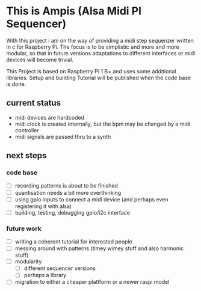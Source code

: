 # This is Ampis (Alsa Midi PI Sequencer)

With this project i am on the way of providing a midi step sequenzer written in c for Raspberry Pi.
The focus is to be simplistic and more and more modular, so that in future versions adaptations to different interfaces or midi devices will become trivial.

This Project is based on Raspberry Pi 1 B+ and uses some additional libraries.
Setup and building Tutorial will be published when the code base is done.

## current status

* midi devices are hardcoded
* midi clock is created internally, but the bpm may be changed by a midi controller
* midi signals are passed thru to a synth

## next steps

### code base
- [ ] recording patterns is about to be finished
- [ ] quantisation needs a bit more overthinking
- [ ] using gpio inputs to connect a midi device (and perhaps even registering it with alsa)
- [ ] building, testing, debugging gpio/i2c interface

### future work
- [ ] writing a coherent tutorial for interested people
- [ ] messing around with patterns (timey wimey stuff and also harmonic stuff)
- [ ] modularity
  - [ ] different sequencer versions
  - [ ] perhaps a library
- [ ] migration to either a cheaper plattform or a newer raspi model
